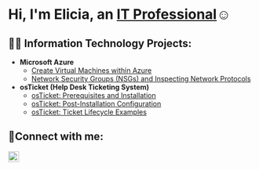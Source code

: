 <h1>Hi, I'm Elicia, an <a href="https://www.linkedin.com/in/elicia-fontilus/">IT Professional</a>☺</h1>

<h2>👨‍💻 Information Technology Projects:</h2>

- <b>Microsoft Azure</b>
  -  [Create Virtual Machines within Azure](https://github.com/elicia-fontilus/Creating-Virtual-Machines-in-Azure)
  - [Network Security Groups (NSGs) and Inspecting Network Protocols](https://github.com/eliciaf23/azure-network-protocols)
- <b>osTicket (Help Desk Ticketing System)</b>
  - [osTicket: Prerequisites and Installation](https://github.com/eliciaf23/osticket-prereqs)
  - [osTicket: Post-Installation Configuration](https://github.com/eliciaf23/post-install-config)
  - [osTicket: Ticket Lifecycle Examples](https://github.com/eliciaf23/ticket-lifecycle)
<h2>🤳Connect with me:</h2>

[<img align="left" alt="Josh | LinkedIn" width="22px" src="https://cdn.jsdelivr.net/npm/simple-icons@v3/icons/linkedin.svg" />][linkedin]

[linkedin]: https://www.linkedin.com/in/elicia-fontilus
